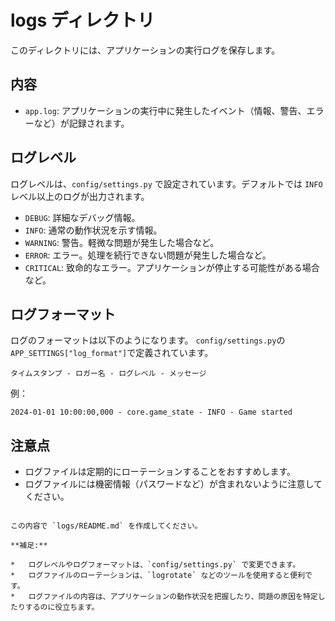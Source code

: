 # logs ディレクトリ

このディレクトリには、アプリケーションの実行ログを保存します。

## 内容

*   `app.log`: アプリケーションの実行中に発生したイベント（情報、警告、エラーなど）が記録されます。

## ログレベル

ログレベルは、`config/settings.py` で設定されています。デフォルトでは `INFO` レベル以上のログが出力されます。

*   `DEBUG`: 詳細なデバッグ情報。
*   `INFO`: 通常の動作状況を示す情報。
*   `WARNING`: 警告。軽微な問題が発生した場合など。
*   `ERROR`: エラー。処理を続行できない問題が発生した場合など。
*   `CRITICAL`: 致命的なエラー。アプリケーションが停止する可能性がある場合など。

## ログフォーマット
ログのフォーマットは以下のようになります。
`config/settings.py`の`APP_SETTINGS["log_format"]`で定義されています。

```
タイムスタンプ - ロガー名 - ログレベル - メッセージ
```

例：
```
2024-01-01 10:00:00,000 - core.game_state - INFO - Game started
```

## 注意点

*   ログファイルは定期的にローテーションすることをおすすめします。
*   ログファイルには機密情報（パスワードなど）が含まれないように注意してください。

```

この内容で `logs/README.md` を作成してください。

**補足:**

*   ログレベルやログフォーマットは、`config/settings.py` で変更できます。
*   ログファイルのローテーションは、`logrotate` などのツールを使用すると便利です。
*   ログファイルの内容は、アプリケーションの動作状況を把握したり、問題の原因を特定したりするのに役立ちます。
